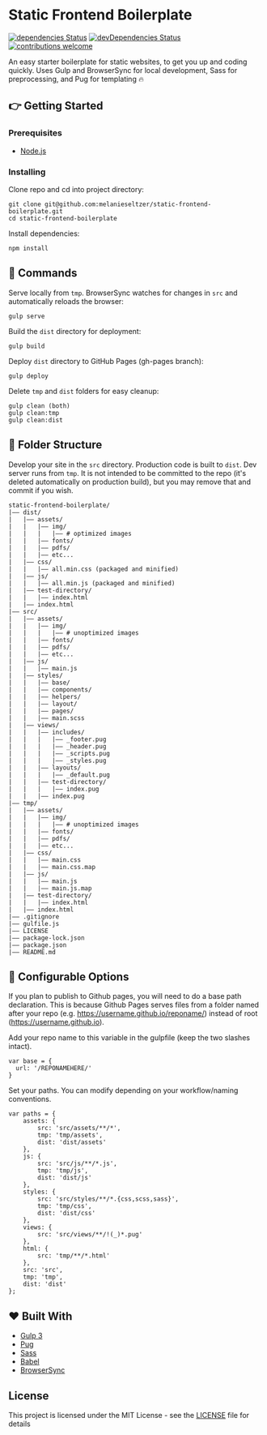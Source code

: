 # Static Frontend Boilerplate
[![dependencies Status](https://david-dm.org/melanieseltzer/static-frontend-boilerplate/status.svg)](https://david-dm.org/melanieseltzer/static-frontend-boilerplate) [![devDependencies Status](https://david-dm.org/melanieseltzer/static-frontend-boilerplate/dev-status.svg)](https://david-dm.org/melanieseltzer/static-frontend-boilerplate?type=dev) [![contributions welcome](https://img.shields.io/badge/contributions-welcome-brightgreen.svg?style=flat)](https://github.com/melanieseltzer/static-frontend-boilerplate/issues)

An easy starter boilerplate for static websites, to get you up and coding quickly. Uses Gulp and BrowserSync for local development, Sass for preprocessing, and Pug for templating :fire:

## :point_right: Getting Started

### Prerequisites

- [Node.js](https://nodejs.org/en/)

### Installing

Clone repo and cd into project directory:

```
git clone git@github.com:melanieseltzer/static-frontend-boilerplate.git
cd static-frontend-boilerplate
```

Install dependencies:

```
npm install
```

## :rocket: Commands

Serve locally from `tmp`. BrowserSync watches for changes in `src` and automatically reloads the browser:

```
gulp serve
```

Build the `dist` directory for deployment:

```
gulp build
```

Deploy `dist` directory to GitHub Pages (gh-pages branch):

```
gulp deploy
```

Delete `tmp` and `dist` folders for easy cleanup:

```
gulp clean (both)
gulp clean:tmp
gulp clean:dist
```

## :file_folder: Folder Structure

Develop your site in the `src` directory. Production code is built to `dist`. Dev server runs from `tmp`. It is not intended to be committed to the repo (it's deleted automatically on production build), but you may remove that and commit if you wish. 

```
static-frontend-boilerplate/
|—— dist/
|   |—— assets/
|   |   |—— img/
|   |   |   |—— # optimized images
|   |   |—— fonts/
|   |   |—— pdfs/
|   |   |—— etc...
|   |—— css/
|   |   |—— all.min.css (packaged and minified)
|   |—— js/
|   |   |—— all.min.js (packaged and minified)
|   |—— test-directory/
|   |   |—— index.html
|   |—— index.html
|—— src/
|   |—— assets/
|   |   |—— img/
|   |   |   |—— # unoptimized images
|   |   |—— fonts/
|   |   |—— pdfs/
|   |   |—— etc...
|   |—— js/
|   |   |—— main.js
|   |—— styles/
|   |   |—— base/
|   |   |—— components/
|   |   |—— helpers/
|   |   |—— layout/
|   |   |—— pages/
|   |   |—— main.scss
|   |—— views/
|   |   |—— includes/
|   |   |   |—— _footer.pug
|   |   |   |—— _header.pug
|   |   |   |—— _scripts.pug
|   |   |   |—— _styles.pug
|   |   |—— layouts/
|   |   |   |—— _default.pug
|   |   |—— test-directory/
|   |   |   |—— index.pug
|   |   |—— index.pug
|—— tmp/
|   |—— assets/
|   |   |—— img/
|   |   |   |—— # unoptimized images
|   |   |—— fonts/
|   |   |—— pdfs/
|   |   |—— etc...
|   |—— css/
|   |   |—— main.css
|   |   |—— main.css.map
|   |—— js/
|   |   |—— main.js
|   |   |—— main.js.map
|   |—— test-directory/
|   |   |—— index.html
|   |—— index.html
|—— .gitignore
|—— gulfile.js
|—— LICENSE
|—— package-lock.json
|—— package.json
|—— README.md
```

## :wrench: Configurable Options

If you plan to publish to Github pages, you will need to do a base path declaration. This is because Github Pages serves files from a folder named after your repo (e.g. https://username.github.io/reponame/) instead of root (https://username.github.io).

Add your repo name to this variable in the gulpfile (keep the two slashes intact).

```
var base = {
  url: '/REPONAMEHERE/'
}
```

Set your paths. You can modify depending on your workflow/naming conventions.

```
var paths = {
    assets: {
        src: 'src/assets/**/*',
        tmp: 'tmp/assets',
        dist: 'dist/assets'
    },
    js: {
        src: 'src/js/**/*.js',
        tmp: 'tmp/js',
        dist: 'dist/js'
    },
    styles: {
        src: 'src/styles/**/*.{css,scss,sass}',
        tmp: 'tmp/css',
        dist: 'dist/css'
    },
    views: {
        src: 'src/views/**/!(_)*.pug'
    },
    html: {
        src: 'tmp/**/*.html'
    },
    src: 'src',
    tmp: 'tmp',
    dist: 'dist'
};
```

## :heart: Built With

- [Gulp 3](https://gulpjs.com/)
- [Pug](https://pugjs.org)
- [Sass](http://sass-lang.com/)
- [Babel](https://babeljs.io/)
- [BrowserSync](https://browsersync.io/)

## License

This project is licensed under the MIT License - see the [LICENSE](LICENSE) file for details

